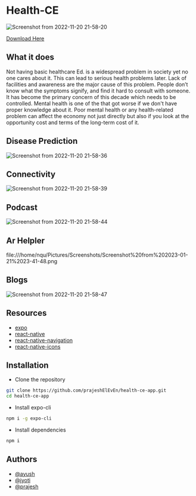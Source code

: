 # Health-CE

![Screenshot from 2022-11-20 21-58-20](https://user-images.githubusercontent.com/78909117/202913853-3395fcb5-8029-4cea-a144-4d1427f5c5b4.png)

[Download Here](https://github.com/prajeshElEvEn/health-ce-app/releases/tag/v0.1.0)

## What it does

Not having basic healthcare Ed. is a widespread problem in society yet no one cares about it. This can lead to serious health problems later.
Lack of facilities and awareness are the major cause of this problem. People don’t know what the symptoms signify, and find it hard to consult with someone.
It has become the primary concern of this decade which needs to be controlled. Mental health is one of the that got worse if we don't have proper knowledge about it. Poor mental health or any health-related problem can affect the economy not just directly but also if you look at the opportunity cost and terms of the long-term cost of it. 


## Disease Prediction

![Screenshot from 2022-11-20 21-58-36](https://user-images.githubusercontent.com/78909117/202913903-6eeca721-3be8-4a93-8df7-94177e173499.png)

## Connectivity

![Screenshot from 2022-11-20 21-58-39](https://user-images.githubusercontent.com/78909117/202913910-1bf0f3a1-68e2-488c-9551-dfe6ef361808.png)

## Podcast

![Screenshot from 2022-11-20 21-58-44](https://user-images.githubusercontent.com/78909117/202913934-066cddc4-e828-442d-886d-8f2647d3b6b1.png)

## Ar Helpler

 file:///home/nqu/Pictures/Screenshots/Screenshot%20from%202023-01-21%2023-41-48.png
## Blogs

![Screenshot from 2022-11-20 21-58-47](https://user-images.githubusercontent.com/78909117/202913946-8e73901c-23c7-4140-bb6c-bb41674b9f7c.png)

## Resources

- [expo](https://docs.expo.dev/)
- [react-native](https://reactnative.dev/docs/environment-setup)
- [react-native-navigation](https://reactnavigation.org/docs/getting-started/)
- [react-native-icons](https://icons.expo.fyi/)

## Installation

- Clone the repository

```bash
git clone https://github.com/prajeshElEvEn/health-ce-app.git
cd health-ce-app
```

- Install expo-cli

```bash
npm i -g expo-cli
```

- Install dependencies

```bash
npm i
```

## Authors

- [@ayush](https://github.com/Ayushsingh07)
- [@jyoti](https://github.com/JyotiOjha)
- [@prajesh](https://bit.ly/ElEvEnCo)
